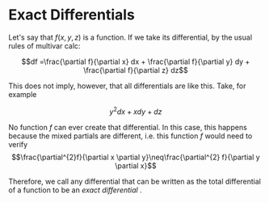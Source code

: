 # Exact Differentials

Let's say that $f(x,y,z)$ is a function. If we take its differential, by the usual rules of multivar calc:

$$df =\frac{\partial f}{\partial x} dx + \frac{\partial f}{\partial y} dy + \frac{\partial f}{\partial z} dz$$

This does not imply, however, that all differentials are like this. Take, for example

$$y^{2} dx + xdy + dz$$

No function $f$ can ever create that differential. In this case, this happens because the mixed partials are different, i.e. this function $f$ would need to verify $$\frac{\partial^{2}f}{\partial x \partial y}\neq\frac{\partial^{2} f}{\partial y \partial x}$$

Therefore, we call any differential that can be written as the total differential of a function to be an *exact differential* .